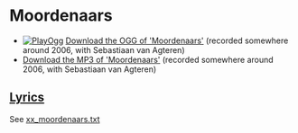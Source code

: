 # Moordenaars

- [![PlayOgg](http://static.fsf.org/playogg/Play_ogg_80x15.png "I support PlayOgg!")](http://playogg.org)
  [Download the OGG of 'Moordenaars'](http://www.richelbilderbeek.nl/CD06_23Moordenaars.ogg)
  (recorded somewhere around 2006, with Sebastiaan van Agteren)
- [Download the MP3 of 'Moordenaars'](http://www.richelbilderbeek.nl/CD06_23Moordenaars.mp3)
  (recorded somewhere around 2006, with Sebastiaan van Agteren)

## [Lyrics](xx_moordenaars.txt)

See [xx_moordenaars.txt](xx_moordenaars.txt)
